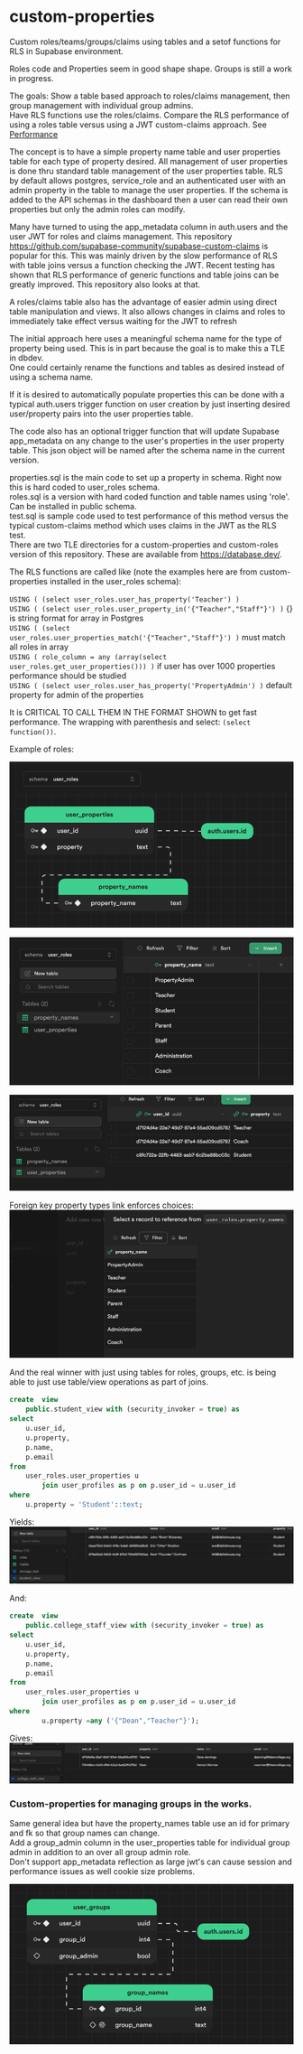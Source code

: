 # custom-properties
Custom roles/teams/groups/claims using tables and a setof functions for RLS in Supabase environment.

Roles code and Properties seem in good shape shape.  Groups is still a work in progress.

The goals:
Show a table based approach to roles/claims management, then group management with individual group admins.  
Have RLS functions use the roles/claims. 
Compare the RLS performance of using a roles table versus using a JWT custom-claims approach.  See [Performance](https://github.com/GaryAustin1/custom-properties/blob/main/Performance.md)

The concept is to have a simple property name table and user properties table for each type of property desired.
All management of user properties is done thru standard table management of the user properties table.
RLS by default allows postgres, service_role and an authenticated user with an admin property in the table to manage the user properties.
If the schema is added to the API schemas in the dashboard then a user can read their own properties but only the admin roles can modify.  

Many have turned to using the app_metadata column in auth.users and the user JWT for roles and claims management.
This repository https://github.com/supabase-community/supabase-custom-claims is popular for this.
This was mainly driven by the slow performance of RLS with table joins versus a function checking the JWT.
Recent testing has shown that RLS performance of generic functions and table joins can be greatly improved.
This repository also looks at that.  

A roles/claims table also has the advantage of easier admin using direct table manipulation and views.
It also allows changes in claims and roles to immediately take effect versus waiting for the JWT to refresh  

The initial approach here uses a meaningful schema name for the type of property being used.
This is in part because the goal is to make this a TLE in dbdev.  
One could certainly rename the functions and tables as desired instead of using a schema name.  

If it is desired to automatically populate properties this can be done with a typical auth.users
trigger function on user creation by just inserting desired user/property pairs into the user properties table.  

The code also has an optional trigger function that will update Supabase app_metadata on any change to the user's properties in the user property table.
This json object will be named after the schema name in the current version.  

properties.sql is the main code to set up a property in schema.  Right now this is hard coded to user_roles schema.  
roles.sql is a version with hard coded function and table names using 'role'.  Can be installed in public schema.  
test.sql is sample code used to test performance of this method versus the typical custom-claims method which uses claims in the JWT as the RLS test.    
There are two TLE directories for a custom-properties and custom-roles version of this repository.  These are available from https://database.dev/.

The RLS functions are called like (note the examples here are from custom-properties installed in the user_roles schema):

`USING ( (select user_roles.user_has_property('Teacher') )`  
`USING ( (select user_roles.user_property_in('{"Teacher","Staff"}') )` {} is string format for array in Postgres  
`USING ( (select user_roles.user_properties_match('{"Teacher","Staff"}') )` must match all roles in array  
`USING ( role_column = any (array(select user_roles.get_user_properties())) )` if user has over 1000 properties performance should be studied  
`USING ( (select user_roles.user_has_property('PropertyAdmin') )` default property for admin of the properties  

It is CRITICAL TO CALL THEM IN THE FORMAT SHOWN to get fast performance.  The wrapping with parenthesis and select: `(select function())`.  

Example of roles:

![img1.png](images%2Fimg1.png)
  
![img_1.png](images/img_1.png)

![img_2.png](images/img_2.png)

Foreign key property types link enforces choices:
![img_3.png](images/img_3.png)

And the real winner with just using tables for roles, groups, etc. is being able to just use table/view operations as part of joins.
```sql
create  view
    public.student_view with (security_invoker = true) as
select
    u.user_id,
    u.property,
    p.name,
    p.email
from
    user_roles.user_properties u
        join user_profiles as p on p.user_id = u.user_id
where
    u.property = 'Student'::text;
```
Yields:
![students.png](images%2Fstudents.png)

And:
```sql
create  view
    public.college_staff_view with (security_invoker = true) as
select
    u.user_id,
    u.property,
    p.name,
    p.email
from
    user_roles.user_properties u
        join user_profiles as p on p.user_id = u.user_id
where
        u.property =any ('{"Dean","Teacher"}');
```
Gives:
![staff.png](images%2Fstaff.png)


### Custom-properties for managing groups in the works.    
Same general idea but have the property_names table use an id for primary and fk so that group names can change.   
Add a group_admin column in the user_properties table for individual group admin in addition to an over all group admin role.  
Don't support app_metadata reflection as large jwt's can cause session and performance issues as well cookie size problems.
 
![imgg1.png](images/imgg1.png)

